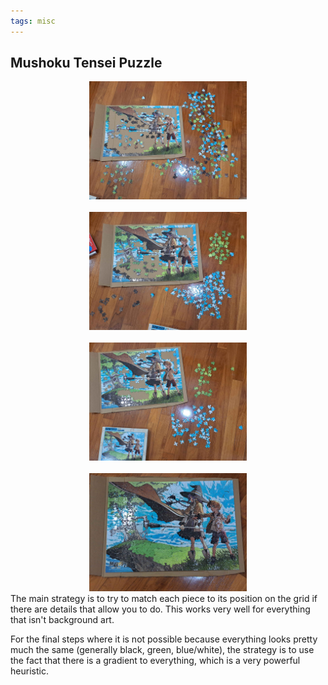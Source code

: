 ```yaml
---
tags: misc
---
```


## Mushoku Tensei Puzzle

<center>
  <img src="/media/puzzle0.jpg" width="50%">
</center>

<br>

<center>
  <img src="/media/puzzle1.jpg" width="50%">
</center>

<br>

<center>
  <img src="/media/puzzle2.jpg" width="50%">
</center>

<br>

<center>
  <img src="/media/puzzle3.jpg" width="50%">
</center>
The main strategy is to try to match each piece to its position on the grid if there are details that allow you to do. This works very well for everything that isn't background art.

For the final steps where it is not possible because everything looks pretty much the same (generally black, green, blue/white), the strategy is to use the fact that there is a gradient to everything, which is a very powerful heuristic.
